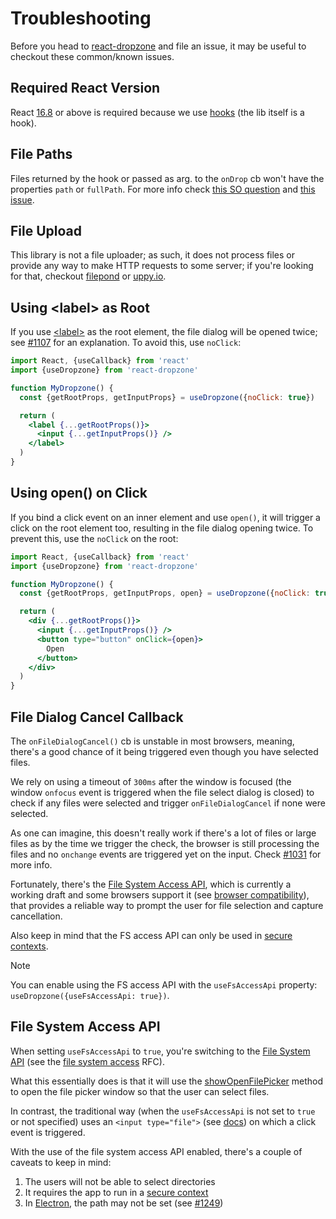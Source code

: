 # Troubleshooting

Before you head to [react-dropzone](https://github.com/react-dropzone/react-dropzone/issues/new/choose) and file an issue, it may be useful to checkout these common/known issues.

## Required React Version

React [16.8](https://reactjs.org/blog/2019/02/06/react-v16.8.0.html) or above is required because we use [hooks](https://reactjs.org/docs/hooks-intro.html) (the lib itself is a hook).

## File Paths

Files returned by the hook or passed as arg. to the `onDrop` cb won't have the properties `path` or `fullPath`.
For more info check [this SO question](https://stackoverflow.com/a/23005925/2275818) and [this issue](https://github.com/react-dropzone/react-dropzone/issues/477).

## File Upload

This library is not a file uploader; as such, it does not process files or provide any way to make HTTP requests to some server; if you're looking for that, checkout [filepond](https://pqina.nl/filepond) or [uppy.io](https://uppy.io/).

## Using \<label\> as Root

If you use [\<label\>](https://developer.mozilla.org/en-US/docs/Web/HTML/Element/label) as the root element, the file dialog will be opened twice; see [#1107](https://github.com/react-dropzone/react-dropzone/issues/1107) for an explanation. To avoid this, use `noClick`:

```jsx
import React, {useCallback} from 'react'
import {useDropzone} from 'react-dropzone'

function MyDropzone() {
  const {getRootProps, getInputProps} = useDropzone({noClick: true})

  return (
    <label {...getRootProps()}>
      <input {...getInputProps()} />
    </label>
  )
}
```

## Using open() on Click

If you bind a click event on an inner element and use `open()`, it will trigger a click on the root element too, resulting in the file dialog opening twice. To prevent this, use the `noClick` on the root:

```jsx
import React, {useCallback} from 'react'
import {useDropzone} from 'react-dropzone'

function MyDropzone() {
  const {getRootProps, getInputProps, open} = useDropzone({noClick: true})

  return (
    <div {...getRootProps()}>
      <input {...getInputProps()} />
      <button type="button" onClick={open}>
        Open
      </button>
    </div>
  )
}
```

## File Dialog Cancel Callback

The `onFileDialogCancel()` cb is unstable in most browsers, meaning, there's a good chance of it being triggered even though you have selected files.

We rely on using a timeout of `300ms` after the window is focused (the window `onfocus` event is triggered when the file select dialog is closed) to check if any files were selected and trigger `onFileDialogCancel` if none were selected.

As one can imagine, this doesn't really work if there's a lot of files or large files as by the time we trigger the check, the browser is still processing the files and no `onchange` events are triggered yet on the input. Check [#1031](https://github.com/react-dropzone/react-dropzone/issues/1031) for more info.

Fortunately, there's the [File System Access API](https://developer.mozilla.org/en-US/docs/Web/API/File_System_Access_API), which is currently a working draft and some browsers support it (see [browser compatibility](https://developer.mozilla.org/en-US/docs/Web/API/window/showOpenFilePicker#browser_compatibility)), that provides a reliable way to prompt the user for file selection and capture cancellation. 

Also keep in mind that the FS access API can only be used in [secure contexts](https://developer.mozilla.org/en-US/docs/Web/Security/Secure_Contexts).

> [!NOTE]
> You can enable using the FS access API with the `useFsAccessApi` property: `useDropzone({useFsAccessApi: true})`.

## File System Access API

When setting `useFsAccessApi` to `true`, you're switching to the [File System API](https://developer.mozilla.org/en-US/docs/Web/API/File_System_API) (see the [file system access](https://wicg.github.io/file-system-access/) RFC).

What this essentially does is that it will use the [showOpenFilePicker](https://developer.mozilla.org/en-US/docs/Web/API/Window/showOpenFilePicker) method to open the file picker window so that the user can select files.

In contrast, the traditional way (when the `useFsAccessApi` is not set to `true` or not specified) uses an `<input type="file">` (see [docs](https://developer.mozilla.org/en-US/docs/Web/HTML/Element/input/file)) on which a click event is triggered.

With the use of the file system access API enabled, there's a couple of caveats to keep in mind:
1. The users will not be able to select directories
2. It requires the app to run in a [secure context](https://developer.mozilla.org/en-US/docs/Web/Security/Secure_Contexts)
3. In [Electron](https://www.electronjs.org/), the path may not be set (see [#1249](https://github.com/react-dropzone/react-dropzone/issues/1249))
